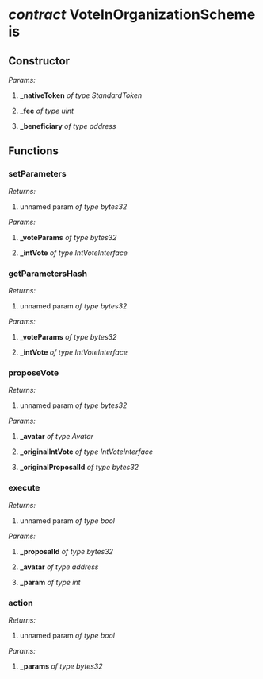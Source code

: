 
# *contract* VoteInOrganizationScheme is    


## Constructor

*Params:*

 1. **_nativeToken** *of type StandardToken*

 2. **_fee** *of type uint*

 3. **_beneficiary** *of type address*




## Functions


###  setParameters

*Returns:*

 1. unnamed param *of type bytes32*


*Params:*

 1. **_voteParams** *of type bytes32*

 2. **_intVote** *of type IntVoteInterface*




###  getParametersHash

*Returns:*

 1. unnamed param *of type bytes32*


*Params:*

 1. **_voteParams** *of type bytes32*

 2. **_intVote** *of type IntVoteInterface*




###  proposeVote

*Returns:*

 1. unnamed param *of type bytes32*


*Params:*

 1. **_avatar** *of type Avatar*

 2. **_originalIntVote** *of type IntVoteInterface*

 3. **_originalProposalId** *of type bytes32*




###  execute

*Returns:*

 1. unnamed param *of type bool*


*Params:*

 1. **_proposalId** *of type bytes32*

 2. **_avatar** *of type address*

 3. **_param** *of type int*




###  action

*Returns:*

 1. unnamed param *of type bool*


*Params:*

 1. **_params** *of type bytes32*



